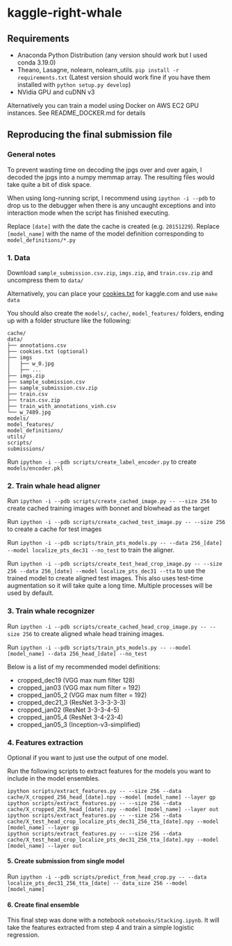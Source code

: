 # kaggle-right-whale

## Requirements

- Anaconda Python Distribution (any version should work but I used conda 3.19.0)
- Theano, Lasagne, nolearn, nolearn_utils. `pip install -r requirements.txt` (Latest version should work fine if you have them installed with `python setup.py develop`)
- NVidia GPU and cuDNN v3

Alternatively you can train a model using Docker on AWS EC2 GPU instances. See README_DOCKER.md for details

## Reproducing the final submission file

### General notes

To prevent wasting time on decoding the jpgs over and over again, I decoded the jpgs into a numpy memmap array. The resulting files would take quite a bit of disk space.

When using long-running script, I recommend using `ipython -i --pdb` to drop us to the debugger when there is any uncaught exceptions and into interaction mode when the script has finished executing.

Replace `[date]` with the date the cache is created (e.g. `20151229`). Replace `[model_name]` with the name of the model definition corresponding to `model_definitions/*.py`

### 1. Data

Download `sample_submission.csv.zip`, `imgs.zip`, and `train.csv.zip` and uncompress them to `data/`

Alternatively, you can place your [cookies.txt](https://chrome.google.com/webstore/detail/cookiestxt/njabckikapfpffapmjgojcnbfjonfjfg?hl=en) for kaggle.com and use `make data`

You should also create the `models/`, `cache/`,  `model_features/` folders, ending up with a folder structure like the following:

    cache/
    data/
    ├── annotations.csv
    ├── cookies.txt (optional)
    ├── imgs
    │   ├── w_0.jpg
    │   ├── ...
    ├── imgs.zip
    ├── sample_submission.csv
    ├── sample_submission.csv.zip
    ├── train.csv
    ├── train.csv.zip
    ├── train_with_annotations_vinh.csv
    └── w_7489.jpg
    models/
    model_features/
    model_definitions/
    utils/
    scripts/
    submissions/

Run `ipython -i --pdb scripts/create_label_encoder.py` to create `models/encoder.pkl`

### 2. Train whale head aligner

Run `ipython -i --pdb scripts/create_cached_image.py -- --size 256` to create cached training images with bonnet and blowhead as the target

Run `ipython -i --pdb scripts/create_cached_test_image.py -- --size 256` to create a cache for test images

Run `ipython -i --pdb scripts/train_pts_models.py -- --data 256_[date] --model localize_pts_dec31 --no_test` to train the aligner.

Run `ipython -i --pdb scripts/create_test_head_crop_image.py -- --size 256 --data 256_[date] --model localize_pts_dec31 --tta` to use the trained model to create aligned test images. This also uses test-time augmentation so it will take quite a long time. Multiple processes will be used by default.

### 3. Train whale recognizer

Run `ipython -i --pdb scripts/create_cached_head_crop_image.py -- --size 256` to create aligned whale head training images.

Run `ipython -i --pdb scripts/train_pts_models.py -- --model [model_name] --data 256_head_[date] --no_test`

Below is a list of my recommended model definitions:

- cropped_dec19 (VGG max num filter 128)
- cropped_jan03 (VGG max num filter = 192)
- cropped_jan05_2 (VGG max num filter = 192)
- cropped_dec21_3 (ResNet 3-3-3-3-3)
- cropped_jan02 (ResNet 3-3-3-4-5)
- cropped_jan05_4 (ResNet 3-4-23-4)
- cropped_jan05_3 (Inception-v3-simplified)

### 4. Features extraction

Optional if you want to just use the output of one model.

Run the following scripts to extract features for the models you want to include in the model ensembles.

    ipython scripts/extract_features.py -- --size 256 --data cache/X_cropped_256_head_[date].npy --model [model_name] --layer gp
    ipython scripts/extract_features.py -- --size 256 --data cache/X_cropped_256_head_[date].npy --model [model_name] --layer out
    ipython scripts/extract_features.py -- --size 256 --data cache/X_test_head_crop_localize_pts_dec31_256_tta_[date].npy --model [model_name] --layer gp
    ipython scripts/extract_features.py -- --size 256 --data cache/X_test_head_crop_localize_pts_dec31_256_tta_[date].npy --model [model_name] --layer out

#### 5. Create submission from single model

Run `ipython -i --pdb scripts/predict_from_head_crop.py -- --data localize_pts_dec31_256_tta_[date] -- data_size 256 --model [model_name]`

#### 6. Create final ensemble

This final step was done with a notebook `notebooks/Stacking.ipynb`. It will take the features extracted from step 4 and train a simple logistic regression.
